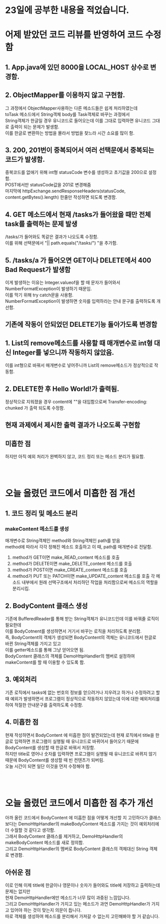 # 23일에 공부한 내용을 적었습니다.

# 어제 받았던 코드 리뷰를 반영하여 코드 수정함
## 1. App.java에 있던 8000을 LOCAL_HOST 상수로 변경함.
## 2.  ObjectMapper를 이용하지 않고 구현함.
그 과정에서 ObjectMapper사용하는 다른 메소드들은 쉽게 처리하였는데<br>
 toTask 메소드에서 String객체 body를 Task객체로 바꾸는 과정에서<br>
String객체가 한글일 경우 유니코드로 들어오는데 이를 그대로 입력하면 유니코드 그대로 출력이 되는 문제가 발생함.<br>
이를 한글로 변환하는 방법을 몰라서 방법을 찾느라 시간 소요를 많이 함.
## 3.  200, 201번이 중복되어서 여러 선택문에서 중복되는 코드가 발생함.
중복코드를 없애기 위해 int형 statusCode 변수를 생성하고 초기값을 200으로 설정함.<br>
POST에서만 statusCode값을 201로 변경해줌<br>
마지막에 httpExchange.sendResponseHeaders(statusCode, content.getBytes().length) 한줄만 작성하면 되도록 변경함.
## 4.  GET 메소드에서 현재 /tasks가 들어왔을 때만 전체 task를 출력하는 문제 발생
/tasks/가 들어와도 똑같은 결과가 나오도록 수정함.<br>
이를 위해 선택문에서 "|| path.equals("/tasks/") "을 추가함.
## 5. /tasks/a 가 들어오면 GET이나 DELETE에서  400 Bad Request가 발생함
이게 발생하는 이유는 Integer.valueof을 할 때 문자가 들어와서 NumberFormatException이 발생하기 때문임.<br>
이를 막기 위해 try catch문을 사용함.<br>
NumberFormatException이 발생하면 숫자를 입력하라는 안내 문구를 출력하도록 개선함.

## 기존에 작동이 안되었던 DELETE기능 돌아가도록 변경함
## 1. List의 remove메소드를 사용할 때 매개변수로 int형 대신 Integer를 넣으니까 작동하지 않았음.
이를 int형으로 바꿔서 매개변수로 넣어주니까 List의 remove메소드가 정상적으로 작동함.
## 2. DELETE한 후 Hello World!가 출력됨.
정상적으로 지워졌을 경우 content에 ""을 대입함으로써 Transfer-encoding: chunked 가 출력 되도록 수정함.
 
## 현재 과제에서 제시한 출력 결과가 나오도록 구현함

## 미흡한 점
하지만 아직 예외 처리가 완벽하지 않고, 코드 정리 또는 메소드 분리가 필요함.

<br><br>

# 오늘 올렸던 코드에서 미흡한 점 개선
## 1. 코드 정리 및 메소드 분리
### makeContent 메소드를 생성
매개변수로 String객체인 method와 String객체인 path를 받음<br>
method에 따라서 각각 정해진 메소드 호출하고 이 때, path를 매개변수로 전달함.
1. method가 GET이면 make_READ_content 메소드를 호출
2. method가 DELETE이면 make_DELETE_content 메소드를 호출
3. method가 POST이면 make_CREATE_content 메소드를 호출
4. method가 PUT 또는 PATCH이면 make_UPDATE_content 메소드를 호출
각 메소드 내부에서 원래 선택구조에서 처리하던 작업을 처리함으로써 메소드의 역할을 분리시킴.

## 2. BodyContent 클래스 생성
기존에 BufferedReader를 통해 받는 String객체가 유니코드인데 이를 바꿔줄 로직이 필요한데<br>
이를 BodyCotnent를 생성하면서 거기서 바꾸는 로직을 처리하도록 분리함.<br>
즉, BodyContent의 객체가 생성되면 BodyContent의 객체는 유니코드에서 한글로 바뀐 String객체를 가지고 있고<br>
이를 getter메소드를 통해 그냥 얻어오면 됨.<br>
BodyContent 클래스의 객체를 DemoHttpHandler의 멤버로 설정하여 makeContent를 할 때 이용할 수 있도록 함.

## 3. 예외처리
기존 로직에서 tasks에 없는 번호의 정보를 얻으려거나 지우려고 하거나 수정하려고 할 때  예외가 발생하면서 프로그램이 정상적으로 작동하지 않았는데 이에 대한 예외처리를 하여 적절한 안내문구를 출력하도록 수정함.

## 4. 미흡한 점
현재 작성하면서 BodyContent 에 미흡한 점이 발견되었는데 현재 로직에서 title을  한글로 입력하면 프로그램이 실행될 때 유니코드로 바뀌어서 들어오기 때문에 BodyContent를 생성할 때  한글로 바꿔서 저장함.<br>
하지만 title로 영어나 숫자를 입력하면 프로그램이 실행될 때 유니코드로 바뀌지 않기 때문에 BodyContent를 생성할 때 빈 컨텐츠가 되버림.<br>
오늘 시간이 되면 일단 이것을 먼저 수정해야 함.

<br><br>

# 오늘 올렸던 코드에서 미흡한 점 추가 개선
아까 올린 코드에서 BodyContent 에 미흡한 점을 어떻게 개선할 지 고민하다가 클래스보다는 DemoHttpHandler의 makeBodyContent 메소드를 가지는 것이 예외처리에 더 수월할 것 같다고 생각함.<br>
그래서 BodyContent 클래스를 제거하고, DemoHttpHandler의 makeBodyContent 메소드를 새로 정의함.<br>
그리고 DemoHttpHandler의 멤버로 BodyContent 클래스의 객체대신 String 객체로 변경함.

## 아쉬운 점
이로 인해 이제 title에 한글이나 영문이나 숫자가 들어와도 title에 저장하고 출력하는데 문제는 없지만<br>
현재 DemoHttpHandler에만 메소드가 너무 많이 과중된 느낌입니다.<br>
그리고 DemoHttpHandler가 가지고 있는 메소드가 과연 DemoHttpHandler가 가지고 있어야 하는 것이 맞는지 의문이 듭니다.<br>
따로 객체를 생성하여 메소드를 분리해서 가져갈 수 없는지 고민해봐야 할 거 같습니다.  
